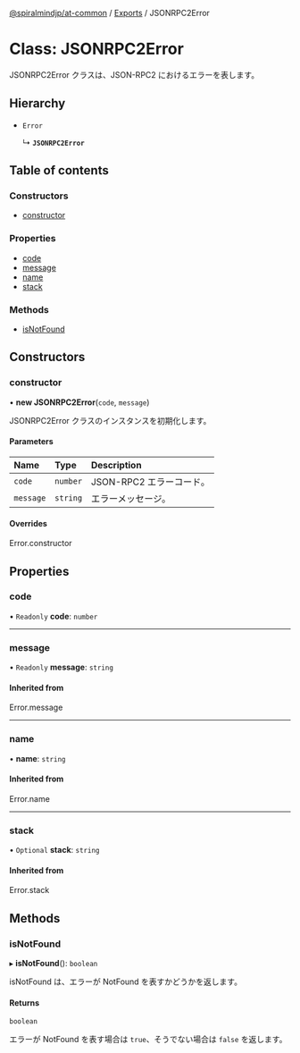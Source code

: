 [@spiralmindjp/at-common](../README.md) / [Exports](../modules.md) / JSONRPC2Error

# Class: JSONRPC2Error

JSONRPC2Error クラスは、JSON-RPC2 におけるエラーを表します。

## Hierarchy

- `Error`

  ↳ **`JSONRPC2Error`**

## Table of contents

### Constructors

- [constructor](JSONRPC2Error.md#constructor)

### Properties

- [code](JSONRPC2Error.md#code)
- [message](JSONRPC2Error.md#message)
- [name](JSONRPC2Error.md#name)
- [stack](JSONRPC2Error.md#stack)

### Methods

- [isNotFound](JSONRPC2Error.md#isnotfound)

## Constructors

### constructor

• **new JSONRPC2Error**(`code`, `message`)

JSONRPC2Error クラスのインスタンスを初期化します。

#### Parameters

| Name | Type | Description |
| :------ | :------ | :------ |
| `code` | `number` | JSON-RPC2 エラーコード。 |
| `message` | `string` | エラーメッセージ。 |

#### Overrides

Error.constructor

## Properties

### code

• `Readonly` **code**: `number`

___

### message

• `Readonly` **message**: `string`

#### Inherited from

Error.message

___

### name

• **name**: `string`

#### Inherited from

Error.name

___

### stack

• `Optional` **stack**: `string`

#### Inherited from

Error.stack

## Methods

### isNotFound

▸ **isNotFound**(): `boolean`

isNotFound は、エラーが NotFound を表すかどうかを返します。

#### Returns

`boolean`

エラーが NotFound を表す場合は `true`、そうでない場合は `false` を返します。
